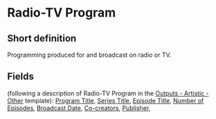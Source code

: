 # Radio-TV Program
## Short definition
Programming produced for and broadcast on radio or TV.
## Fields
(following a description of Radio-TV Program in the [Outputs - Artistic - Other](../Templates/Outputs%20-%20Artistic%20-%20Other.md) template):
[Program Title](../Object-Fields/Radio-TV%20Program/Program%20Title.md),
[Series Title](../Object-Fields/Radio-TV%20Program/Series%20Title.md),
[Episode Title](../Object-Fields/Radio-TV%20Program/Episode%20Title.md),
[Number of Episodes](../Object-Fields/Radio-TV%20Program/Number%20of%20Episodes.md),
[Broadcast Date](../Object-Fields/Radio-TV%20Program/Broadcast%20Date.md),
[Co-creators](../Object-Fields/Radio-TV%20Program/Co-creators.md),
[Publisher](../Object-Fields/Radio-TV%20Program/Publisher.md),
